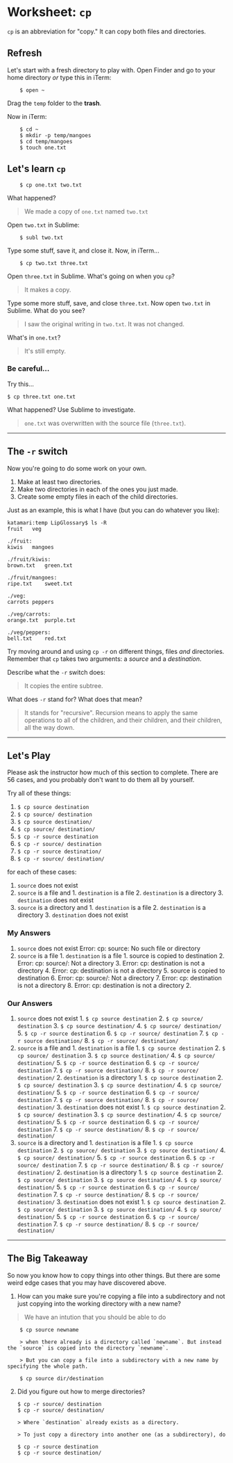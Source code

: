 # Worksheet: `cp`

`cp` is an abbreviation for "copy." It can copy both files and directories.

## Refresh

Let's start with a fresh directory to play with. Open Finder and go to your home directory *or* type this in iTerm:

		$ open ~

Drag the `temp` folder to the **trash**.

Now in iTerm:

		$ cd ~
		$ mkdir -p temp/mangoes
		$ cd temp/mangoes
		$ touch one.txt

## Let's learn `cp`

		$ cp one.txt two.txt

What happened?

> We made a copy of `one.txt` named `two.txt`

Open `two.txt` in Sublime:

		$ subl two.txt

Type some stuff, save it, and close it. Now, in iTerm...

		$ cp two.txt three.txt

Open `three.txt` in Sublime. What's going on when you `cp`?

> It makes a copy.

Type some more stuff, save, and close `three.txt`. Now open `two.txt` in Sublime. What do
you see?

> I saw the original writing in `two.txt`. It was not changed.

What's in `one.txt`?

> It's still empty.

### Be careful...

Try this...

	$ cp three.txt one.txt

What happened? Use Sublime to investigate.

> `one.txt` was overwritten with the source file (`three.txt`).

-----

## The `-r` switch

Now you're going to do some work on your own.

1.  Make at least two directories.
2.  Make two directories in each of the ones you just made.
3.  Create some empty files in each of the child directories.

Just as an example, this is what I have (but you can do whatever you like):

	katamari:temp LipGlossary$ ls -R
	fruit	veg

	./fruit:
	kiwis	mangoes

	./fruit/kiwis:
	brown.txt	green.txt

	./fruit/mangoes:
	ripe.txt	sweet.txt

	./veg:
	carrots	peppers

	./veg/carrots:
	orange.txt	purple.txt

	./veg/peppers:
	bell.txt	red.txt

Try moving around and using `cp -r` on different things, files *and*
directories. Remember that `cp` takes two arguments: a *source* and a
*destination*.

Describe what the `-r` switch does:

> It copies the entire subtree.

What does `-r` stand for? What does that mean?

> It stands for "recursive". Recursion means to apply the same operations to all of the children, and their children, and their children, all the way down.

-----

## Let's Play

Please ask the instructor how much of this section to complete. There are 56
cases, and you probably don't want to do them all by yourself.

Try all of these things:

1.  `$ cp source destination`
2.  `$ cp source/ destination`
3.  `$ cp source destination/`
4.  `$ cp source/ destination/`
5.  `$ cp -r source destination`
6.  `$ cp -r source/ destination`
7.  `$ cp -r source destination/`
8.  `$ cp -r source/ destination/`

for each of these cases:

1.  `source` does not exist
2.  `source` is a file and
		1.  `destination` is a file
		2.  `destination` is a directory
		3.  `destination` does not exist
3.  `source` is a directory and
		1.  `destination` is a file
		2.  `destination` is a directory
		3.  `destination` does not exist

### My Answers

1.  `source` does not exist
		Error: cp: source: No such file or directory
2.  `source` is a file
		1.  `destination` is a file
				1. source is copied to destination
				2. Error: cp: source/: Not a directory
				3. Error: cp: destination is not a directory
				4. Error: cp: destination is not a directory
				5. source is copied to destination
				6. Error: cp: source/: Not a directory
				7. Error: cp: destination is not a directory
				8. Error: cp: destination is not a directory
		2.

### Our Answers

1.  `source` does not exist
		1.  `$ cp source destination`
		2.  `$ cp source/ destination`
		3.  `$ cp source destination/`
		4.  `$ cp source/ destination/`
		5.  `$ cp -r source destination`
		6.  `$ cp -r source/ destination`
		7.  `$ cp -r source destination/`
		8.  `$ cp -r source/ destination/`
2.  `source` is a file and
		1.  `destination` is a file
					1.  `$ cp source destination`
					2.  `$ cp source/ destination`
					3.  `$ cp source destination/`
					4.  `$ cp source/ destination/`
					5.  `$ cp -r source destination`
					6.  `$ cp -r source/ destination`
					7.  `$ cp -r source destination/`
					8.  `$ cp -r source/ destination/`
		2.  `destination` is a directory
				1.  `$ cp source destination`
				2.  `$ cp source/ destination`
				3.  `$ cp source destination/`
				4.  `$ cp source/ destination/`
				5.  `$ cp -r source destination`
				6.  `$ cp -r source/ destination`
				7.  `$ cp -r source destination/`
				8.  `$ cp -r source/ destination/`
		3.  `destination` does not exist
				1.  `$ cp source destination`
				2.  `$ cp source/ destination`
				3.  `$ cp source destination/`
				4.  `$ cp source/ destination/`
				5.  `$ cp -r source destination`
				6.  `$ cp -r source/ destination`
				7.  `$ cp -r source destination/`
				8.  `$ cp -r source/ destination/`
3.  `source` is a directory and
		1.  `destination` is a file
				1.  `$ cp source destination`
				2.  `$ cp source/ destination`
				3.  `$ cp source destination/`
				4.  `$ cp source/ destination/`
				5.  `$ cp -r source destination`
				6.  `$ cp -r source/ destination`
				7.  `$ cp -r source destination/`
				8.  `$ cp -r source/ destination/`
		2.  `destination` is a directory
				1.  `$ cp source destination`
				2.  `$ cp source/ destination`
				3.  `$ cp source destination/`
				4.  `$ cp source/ destination/`
				5.  `$ cp -r source destination`
				6.  `$ cp -r source/ destination`
				7.  `$ cp -r source destination/`
				8.  `$ cp -r source/ destination/`
		3.  `destination` does not exist
				1.  `$ cp source destination`
				2.  `$ cp source/ destination`
				3.  `$ cp source destination/`
				4.  `$ cp source/ destination/`
				5.  `$ cp -r source destination`
				6.  `$ cp -r source/ destination`
				7.  `$ cp -r source destination/`
				8.  `$ cp -r source/ destination/`

-----

## The Big Takeaway

So now you know how to copy things into other things. But there are some weird
edge cases that you may have discovered above.

1.  How can you make sure you're copying a file into a subdirectory and not just
    copying into the working directory with a new name?

> We have an intution that you should be able to do

		$ cp source newname

		> when there already is a directory called `newname`. But instead the `source` is copied into the directory `newname`.

		> But you can copy a file into a subdirectory with a new name by specifying the whole path.

		$ cp source dir/destination

2.  Did you figure out how to merge directories?

		$ cp -r source/ destination
		$ cp -r source/ destination/

		> Where `destination` already exists as a directory.

		> To just copy a directory into another one (as a subdirectory), do

		$ cp -r source destination
		$ cp -r source destination/
